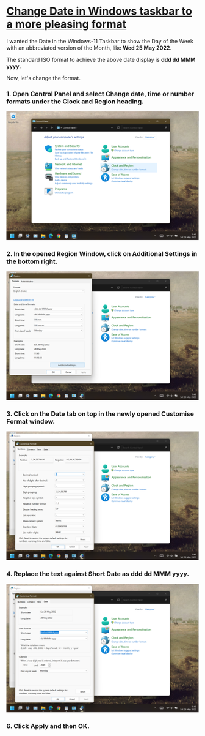 # [Change Date in Windows taskbar to a more pleasing format](https://anuragyayhdapu.github.io/win11-date-format/)

I wanted the Date in the Windows-11 Taskbar to show the Day of the Week with an abbreviated version of the Month, like **Wed 25 May 2022**.

The standard ISO format to achieve the above date display is **ddd dd MMM yyyy**.

Now, let's change the format.

### 1. Open **Control Panel** and select **Change date, time or number formats** under the **Clock and Region** heading.

![Control Panel Image](docs/assets/1-control-panel.png)


### 2. In the opened **Region Window**, click on **Additional Settings** in the bottom right.

![Region Window Image](docs/assets/2-region.png)


### 3. Click on the **Date** tab on top in the newly opened **Customise Format** window.

![Region Window Date Tab Image](docs/assets/3-numbers.png)


### 4. Replace the text against **Short Date** as **ddd dd MMM yyyy**.

![Date Tab Short Date Selected Image](docs/assets/4-date.png)


### 6. Click **Apply** and then **OK**.
